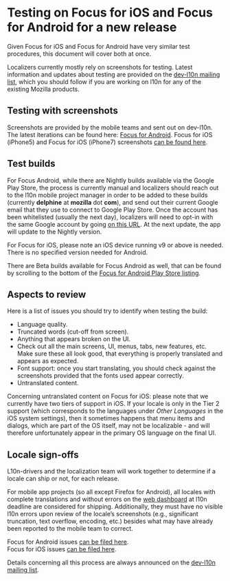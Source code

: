 # Testing on Focus for iOS and Focus for Android for a new release

Given Focus for iOS and Focus for Android have very similar test procedures, this document will cover both at once.

Localizers currently mostly rely on screenshots for testing. Latest information and updates about testing are provided on the [dev-l10n mailing list](https://lists.mozilla.org/listinfo/dev-l10n), which you should follow if you are working on l10n for any of the existing Mozilla products.

## Testing with screenshots

Screenshots are provided by the mobile teams and sent out on dev-l10n. The latest iterations can be found here: [Focus for Android](https://npark-mozilla.github.io/index.html). Focus for iOS (iPhone5) and Focus for iOS (iPhone7) screenshots [can be found here](https://github.com/5y/firefox-focus-ios).

## Test builds

For Focus Android, while there are Nightly builds available via the Google Play Store, the process is currently manual and localizers should reach out to the l10n mobile project manager in order to be added to these builds (currently **delphine** at **mozilla** dot **com**), and send out their current Google email that they use to connect to Google Play Store. Once the account has been whitelisted (usually the next day), localizers will need to opt-in with the same Google account by going [on this URL](https://play.google.com/apps/internaltest/4698596548865727179). At the next update, the app will update to the Nightly version.

For Focus for iOS, please note an iOS device running v9 or above is needed. There is no specified version needed for Android.

There are Beta builds available for Focus Android as well, that can be found by scrolling to the bottom of the [Focus for Android Play Store listing](https://play.google.com/store/apps/details?id=org.mozilla.focus&hl).

## Aspects to review

Here is a list of issues you should try to identify when testing the build:
* Language quality.
* Truncated words (cut-off from screen).
* Anything that appears broken on the UI.
* Check out all the main screens, UI, menus, tabs, new features, etc. Make sure these all look good, that everything is properly translated and appears as expected.
* Font support: once you start translating, you should check against the screenshots provided that the fonts used appear correctly.
* Untranslated content.

Concerning untranslated content on Focus for iOS: please note that we currently have two tiers of support in iOS. If your locale is only in the Tier 2 support (which corresponds to the languages under *Other Languages* in the iOS system settings), then it sometimes happens that menu items and dialogs, which are part of the OS itself, may not be localizable - and will therefore unfortunately appear in the primary OS language on the final UI.

## Locale sign-offs

L10n-drivers and the localization team will work together to determine if a locale can ship or not, for each release.

For mobile app projects (so all except Firefox for Android), all locales with complete translations and without errors on the [web dashboard](https://l10n.mozilla-community.org/webstatus/?product=focus-ios) at l10n deadline are considered for shipping. Additionally, they must have no visible l10n errors upon review of the locale’s screenshots (e.g., significant truncation, text overflow, encoding, etc.) besides what
may have already been reported to the mobile team to correct.

Focus for Android issues [can be filed here](https://github.com/mozilla-mobile/focus-android/issues/).<br/>
Focus for iOS issues [can be filed here](https://github.com/mozilla-mobile/focus-ios/issues).

Details concerning all this process are always announced on the [dev-l10n mailing list](https://lists.mozilla.org/listinfo/dev-l10n).
